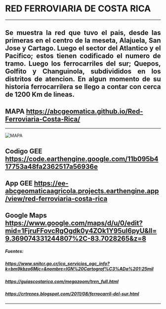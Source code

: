 # RED FERROVIARIA DE COSTA RICA
---
## <p style="text-align: justify;"> Se muestra la red que tuvo el pais, desde las primeras en el centro de la meseta, Alajuela, San Jose y Cartago. Luego el sector del Atlantico y el Pacifico; estos tienen codificado el numero de tramo. Luego los ferrocarriles del sur; Quepos, Golfito y Changuinola, subdivididos en los distritos de atencion. En algun momento de su historia ferrocarrilera se llego a contar con cerca de 1200 Km de lineas.</p>
## MAPA https://abcgeomatica.github.io/Red-Ferroviaria-Costa-Rica/
---
![MAPA](https://github.com/abcgeomatica/Red-Ferroviaria-Costa-Rica/blob/master/Red%20Ferroviaria%20Costa%20Rica.jpg)

## Codigo GEE  https://code.earthengine.google.com/11b095b417753a48fa2362517a56936e
## App GEE https://ee-abcgeomaticaagricola.projects.earthengine.app/view/red-ferroviaria-costa-rica
## Google Maps  https://www.google.com/maps/d/u/0/edit?mid=1FjruFFovcRgOgdk0y4ZOk1Y95uI6pyU&ll=9.369074331244807%2C-83.7028265&z=8

##### Fuentes:
##### https://www.snitcr.go.cr/ico_servicios_ogc_info?k=bm9kbzo6Mjc=&nombre=IGN%20Cartograf%C3%ADa%201:25mil
##### https://guiascostarica.com/megazoom/tren_full.html
##### https://crtrenes.blogspot.com/2011/08/ferrocarril-del-sur.html
---



